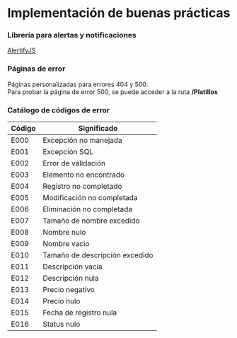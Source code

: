 # Implementación de buenas prácticas
### Librería para alertas y notificaciones
[AlertifyJS](https://alertifyjs.com)
### Páginas de error
Páginas personalizadas para errores 404 y 500.  
Para probar la página de error 500, se puede acceder a la ruta **/Platillos**
### Catálogo de códigos de error
| Código | Significado                    |
|--------|--------------------------------|
| E000   | Excepción no manejada          |
| E001   | Excepción SQL                  |
| E002   | Error de validación            |
| E003   | Elemento no encontrado         |
| E004   | Registro no completado         |
| E005   | Modificación no completada     |
| E006   | Eliminación no completada      |
| E007   | Tamaño de nombre excedido      |
| E008   | Nombre nulo                    |
| E009   | Nombre vacio                   |
| E010   | Tamaño de descripción excedido |
| E011   | Descripción vacía              |
| E012   | Descripción nula               |
| E013   | Precio negativo                |
| E014   | Precio nulo                    |
| E015   | Fecha de registro nula         |
| E016   | Status nulo                    |
